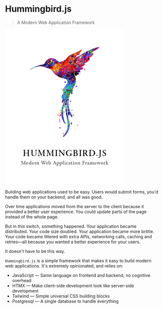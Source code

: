 # Hummingbird.js

> A Modern Web Application Framework

![hummingbird](hummingbird.png)

Building web applications used to be easy. Users would submit forms, you'd handle them on your backend, and all was good.

Over time applications moved from the server to the client because it provided a better user experience. You could update parts of the page instead of the whole page.

But in this switch, something happened. Your application became distributed. Your code size doubled. Your application became more brittle. Your code became littered with extra APIs, networking calls, caching and retries—all because you wanted a better experience for your users.

It doesn't have to be this way.

`Hummingbird.js` is a simple framework that makes it easy to build modern web applications. It's extremely opinionated, and relies on:

* JavaScript — Same language on frontend and backend, no cognitive overhead
* HTMX — Make client-side development look like server-side development
* Tailwind — Simple universal CSS building blocks
* Postgresql — A single database to handle everything

